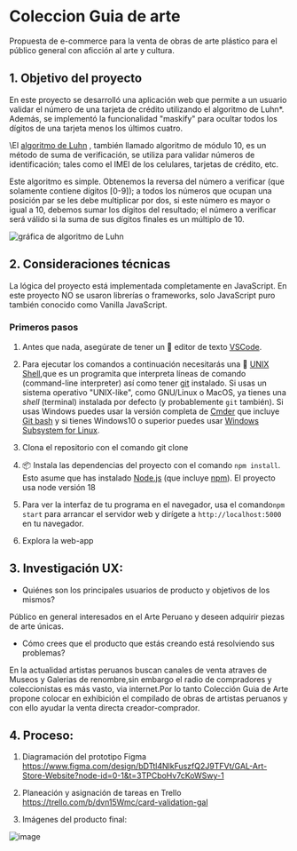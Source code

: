 # Coleccion Guia de arte

Propuesta de e-commerce para la venta de obras de arte plástico para el público general con aficción al arte y cultura.

## 1. Objetivo del proyecto

En este proyecto se desarrolló una aplicación web que permite a un usuario validar el número de una tarjeta de crédito utilizando el algoritmo de Luhn\*.
Además, se implementó la funcionalidad "maskify" para ocultar todos los dígitos de una tarjeta menos los últimos cuatro.

\El [algoritmo de Luhn](https://es.wikipedia.org/wiki/Algoritmo_de_Luhn) , también llamado algoritmo de módulo 10, es un método de suma de verificación, se utiliza para validar números de identificación; tales como el IMEI de los celulares, tarjetas de crédito, etc.

Este algoritmo es simple. Obtenemos la reversa del número a verificar (que solamente contiene dígitos [0-9]); a todos los números que ocupan una posición par se les debe multiplicar por dos, si este número es mayor o igual a 10, debemos sumar los dígitos del resultado; el número a verificar será válido si la suma de sus dígitos finales es un múltiplo de 10.

![gráfica de algoritmo de Luhn](https://www.101computing.net/wp/wp-content/uploads/Luhn-Algorithm.png)

## 2. Consideraciones técnicas

La lógica del proyecto está implementada completamente en JavaScript. En este proyecto NO se usaron librerías o frameworks, solo JavaScript puro también conocido como Vanilla JavaScript.


### Primeros pasos

1. Antes que nada, asegúrate de tener un :pencil: editor de texto [VSCode](https://code.visualstudio.com/).
2. Para ejecutar los comandos a continuación necesitarás una :shell: [UNIX Shell](https://en.wikipedia.org/wiki/Unix_shell),que es un programita que interpreta líneas de comando (command-line interpreter) así como tener [git](https://git-scm.com/) instalado. Si usas un sistema operativo "UNIX-like", como GNU/Linux o MacOS, ya tienes una _shell_ (terminal) instalada por defecto (y probablemente `git` también).
Si usas Windows puedes usar la versión completa de [Cmder](https://cmder.net/) que incluye [Git bash](https://git-scm.com/download/win) y si tienes Windows10 o superior puedes usar [Windows Subsystem for Linux](https://docs.microsoft.com/en-us/windows/wsl/install-win10).

3. Clona el repositorio con el comando git clone

4. 📦 Instala las dependencias del proyecto con el comando `npm install`. Esto asume que has instalado [Node.js](https://nodejs.org/) (que incluye [npm](https://docs.npmjs.com/)). El proyecto usa node versión 18

5. Para ver la interfaz de tu programa en el navegador, usa el comando`npm start` para arrancar el servidor web y dirígete a `http://localhost:5000` en tu navegador.

6. Explora la web-app

## 3. Investigación UX:

- Quiénes son los principales usuarios de producto y objetivos de los mismos?

Público en general interesados en el Arte Peruano y deseen adquirir piezas de arte únicas.

- Cómo crees que el producto que estás creando está resolviendo sus problemas?

En la actualidad artistas peruanos buscan canales de venta atraves de Museos y Galerias de renombre,sin embargo el radio de compradores y coleccionistas es más vasto, via internet.Por lo tanto Colección Guia de Arte propone colocar en exhibición el compilado de obras de artistas peruanos y con ello ayudar la venta directa creador-comprador.

## 4. Proceso:

1. Diagramación del prototipo Figma https://www.figma.com/design/bDTtl4NlkFuszfQ2J9TFVt/GAL-Art-Store-Website?node-id=0-1&t=3TPCboHv7cKoWSwy-1
2. Planeación y asignación de tareas en Trello  https://trello.com/b/dvn15Wmc/card-validation-gal

3. Imágenes del producto final:

![image](https://github.com/7SilviaT/Coleccion-guia-de-arte-web/assets/97373107/57ca7c87-1592-4821-8424-d10df5211600)
